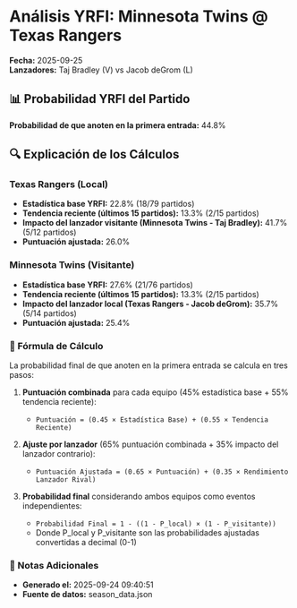 # Análisis YRFI: Minnesota Twins @ Texas Rangers

**Fecha:** 2025-09-25  
**Lanzadores:** Taj Bradley (V) vs Jacob deGrom (L)

## 📊 Probabilidad YRFI del Partido

**Probabilidad de que anoten en la primera entrada:** 44.8%

## 🔍 Explicación de los Cálculos

### Texas Rangers (Local)
- **Estadística base YRFI:** 22.8% (18/79 partidos)
- **Tendencia reciente (últimos 15 partidos):** 13.3% (2/15 partidos)
- **Impacto del lanzador visitante (Minnesota Twins - Taj Bradley):** 41.7% (5/12 partidos)
- **Puntuación ajustada:** 26.0%

### Minnesota Twins (Visitante)
- **Estadística base YRFI:** 27.6% (21/76 partidos)
- **Tendencia reciente (últimos 15 partidos):** 13.3% (2/15 partidos)
- **Impacto del lanzador local (Texas Rangers - Jacob deGrom):** 35.7% (5/14 partidos)
- **Puntuación ajustada:** 25.4%

### 📝 Fórmula de Cálculo

La probabilidad final de que anoten en la primera entrada se calcula en tres pasos:

1. **Puntuación combinada** para cada equipo (45% estadística base + 55% tendencia reciente):
   - `Puntuación = (0.45 × Estadística Base) + (0.55 × Tendencia Reciente)`

2. **Ajuste por lanzador** (65% puntuación combinada + 35% impacto del lanzador contrario):
   - `Puntuación Ajustada = (0.65 × Puntuación) + (0.35 × Rendimiento Lanzador Rival)`

3. **Probabilidad final** considerando ambos equipos como eventos independientes:
   - `Probabilidad Final = 1 - ((1 - P_local) × (1 - P_visitante))`
   - Donde P_local y P_visitante son las probabilidades ajustadas convertidas a decimal (0-1)

### 📌 Notas Adicionales

- **Generado el:** 2025-09-24 09:40:51
- **Fuente de datos:** season_data.json
